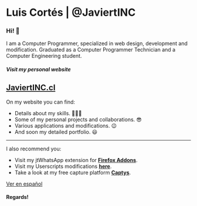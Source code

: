 # Luis Cortés | @JaviertINC
### Hi! 👋

I am a Computer Programmer, specialized in web design, development and modification. Graduated as a Computer Programmer Technician and a Computer Engineering student.

##### Visit my personal website
## **[JaviertINC.cl](https://javiertinc.cl)**
On my website you can find:
- Details about my skills. 👨🏻‍💻
- Some of my personal projects and collaborations. 😎
- Various applications and modifications. 😉
- And soon my detailed portfolio. 😃

---
I also recommend you:
- Visit my jtWhatsApp extension for **[Firefox Addons](https://addons.mozilla.org/en-US/firefox/addon/jtwhatsapp/)**.
- Visit my Userscripts modifications **[here](https://javiertinc.cl/userscripts)**.
- Take a look at my free capture platform **[Captys](https://javiertinc.cl/captys)**.
 
[Ver en español](https://github.com/JaviertINC/JaviertINC/blob/master/README_es.md)

#### Regards!
